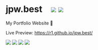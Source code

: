 # jpw.best    ![](https://img.shields.io/github/issues/r1/jpw.best) ![](https://img.shields.io/badge/uptime-100%25-brightgreen)

My Portfolio Website 🌌

Live Preview: https://r1.github.io/jpw.best/ 

![](https://github.com/r1/jpw.best/blob/master/preview/1.png)
![](https://github.com/r1/jpw.best/blob/master/preview/2.png)
![](https://github.com/r1/jpw.best/blob/master/preview/3.png)
![](https://github.com/r1/jpw.best/blob/master/preview/4.png)
